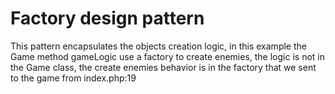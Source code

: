 # Factory design pattern

This pattern encapsulates the objects creation logic, in this example the Game method gameLogic use a factory to create enemies, the logic is not in the Game class, the create enemies behavior is in the factory that we sent to the game from index.php:19 
